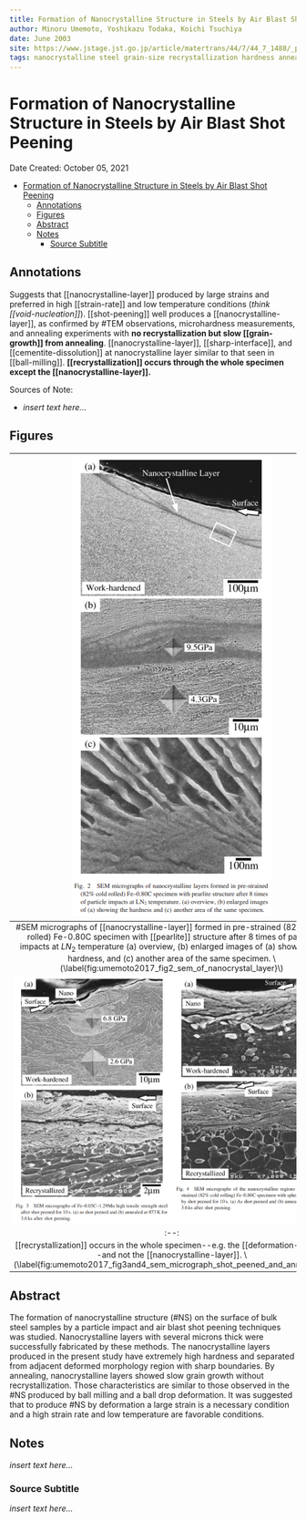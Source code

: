 ```yaml
---
title: Formation of Nanocrystalline Structure in Steels by Air Blast Shot Peening
author: Minoru Umemoto, Yoshikazu Todaka, Koichi Tsuchiya
date: June 2003
site: https://www.jstage.jst.go.jp/article/matertrans/44/7/44_7_1488/_pdf/-char/ja
tags: nanocrystalline steel grain-size recrystallization hardness annealing
---
```

<script type="text/javascript"
        src="https://cdnjs.cloudflare.com/ajax/libs/mathjax/2.7.0/MathJax.js?config=TeX-AMS_CHTML">
</script>
<script type="text/x-mathjax-config">
	MathJax.Ajax.config.path["Extra"] = "https://jmanthony3.github.io/Codes/MathJax/extensions/TeX",
	MathJax.Hub.Config({
		TeX: {
			equationNumbers: {
				autoNumber: "AMS"
			},
			extensions: [
				"[Extra]/Taylor.js",
				"[Extra]/NumericalMethods.js"
			]
		},
		tex2jax: {
			inlineMath: [["$", "$"], ["\\(", "\\)"]],
			blockMath: [["$$", "$$"], ["\\[", "\\]"]],
		},
});
</script>
<!-- %%%%%%%% Document Metadata %%%%%%%% -->
# Formation of Nanocrystalline Structure in Steels by Air Blast Shot Peening

Date Created: October 05, 2021

- [Formation of Nanocrystalline Structure in Steels by Air Blast Shot Peening](#formation-of-nanocrystalline-structure-in-steels-by-air-blast-shot-peening)
	- [Annotations](#annotations)
	- [Figures](#figures)
	- [Abstract](#abstract)
	- [Notes](#notes)
		- [Source Subtitle](#source-subtitle)
<!-- %%%%%%%%%%%%%%%%%%%%%%%%%%%%%% -->





<!-- START WRITING BELOW -->





<!-- %%%%%%%%%%%%%%%%%%%%%%%%%%%%%% -->
## Annotations
Suggests that [[nanocrystalline-layer]] produced by large strains and preferred in high [[strain-rate]] and low temperature conditions (*think [[void-nucleation]]*). [[shot-peening]] well produces a [[nanocrystalline-layer]], as confirmed by #TEM observations, microhardness measurements, and annealing experiments with **no recrystallization but slow [[grain-growth]] from annealing**. [[nanocrystalline-layer]], [[sharp-interface]], and [[cementite-dissolution]] at nanocrystalline layer similar to that seen in [[ball-milling]]. **[[recrystallization]] occurs through the whole specimen except the [[nanocrystalline-layer]].**

Sources of Note:
- *insert text here$\dots$*

## Figures
| ![](../../../attachments/umemotoFormationOfNanocrystal2003/umemoto2017_fig2_sem_of_nanocrystal_layer_211005_193043_EST.png) |
|:--:|
| #SEM micrographs of [[nanocrystalline-layer]] formed in pre-strained (82% cold-rolled) Fe-0.80C specimen with [[pearlite]] structure after 8 times of particle impacts at $LN_{2}$ temperature (a) overview, (b) enlarged images of (a) showing the hardness, and (c) another area of the same specimen. \\(\label{fig:umemoto2017_fig2_sem_of_nanocrystal_layer}\\) |
| ![](../../../attachments/umemotoFormationOfNanocrystal2003/umemoto2017_fig3and4_sem_micrograph_shot_peened_and_annealed_211005_193513_EST.png) |
|:--:|
| [[recrystallization]] occurs in the whole specimen--e.g. the [[deformation-layer]]--and not the [[nanocrystalline-layer]]. \\(\label{fig:umemoto2017_fig3and4_sem_micrograph_shot_peened_and_annealed}\\) |

## Abstract
The formation of nanocrystalline structure (#NS) on the surface of bulk steel samples by a particle impact and air blast shot peening techniques was studied. Nanocrystalline layers with several microns thick were successfully fabricated by these methods. The nanocrystalline layers produced in the present study have extremely high hardness and separated from adjacent deformed morphology region with sharp boundaries. By annealing, nanocrystalline layers showed slow grain growth without recrystallization. Those characteristics are similar to those observed in the #NS produced by ball milling and a ball drop deformation. It was suggested that to produce #NS by deformation a large strain is a necessary condition and a high strain rate and low temperature are favorable conditions.

## Notes
*insert text here$\dots$*

### Source Subtitle
*insert text here$\dots$*
<!-- %%%%%%%%%%%%%%%%%%%%%%%%%%%%%% -->





<!-- %%%%%%%% End Document %%%%%%%% -->